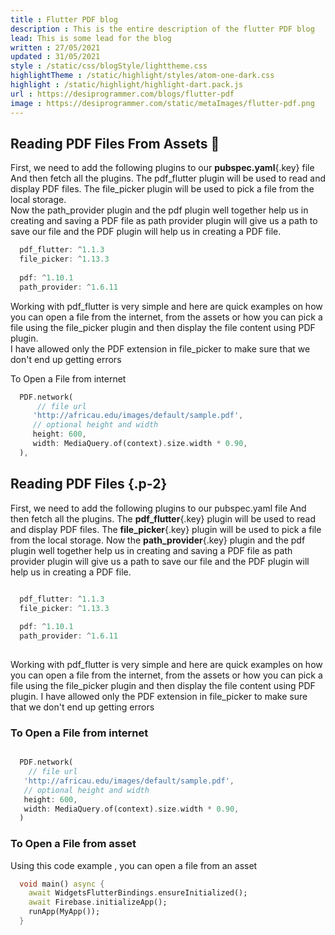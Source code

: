 ```yaml
---
title : Flutter PDF blog
description : This is the entire description of the flutter PDF blog
lead: This is some lead for the blog
written : 27/05/2021
updated : 31/05/2021
style : /static/css/blogStyle/lighttheme.css
highlightTheme : /static/highlight/styles/atom-one-dark.css
highlight : /static/highlight/highlight-dart.pack.js
url : https://desiprogrammer.com/blogs/flutter-pdf
image : https://desiprogrammer.com/static/metaImages/flutter-pdf.png
---
```



## Reading PDF Files From Assets 🤞

First, we need to add the following plugins to our **pubspec.yaml**{.key} file And then fetch all the plugins. The pdf\_flutter plugin will be used to read and display PDF files. The file\_picker plugin will be used to pick a file from the local storage.  
Now the path\_provider plugin and the pdf plugin well together help us in creating and saving a PDF file as path provider plugin will give us a path to save our file and the PDF plugin will help us in creating a PDF file.

```dart
  pdf_flutter: ^1.1.3
  file_picker: ^1.13.3
  
  pdf: ^1.10.1
  path_provider: ^1.6.11
```
            

Working with pdf\_flutter is very simple and here are quick examples on how you can open a file from the internet, from the assets or how you can pick a file using the file\_picker plugin and then display the file content using PDF plugin.  
I have allowed only the PDF extension in file\_picker to make sure that we don't end up getting errors

To Open a File from internet

```dart    
  PDF.network(
      // file url
     'http://africau.edu/images/default/sample.pdf',
     // optional height and width
     height: 600,
     width: MediaQuery.of(context).size.width * 0.90,
  ),
```

## Reading PDF Files {.p-2}

  First, we need to add the following plugins to our pubspec.yaml file And then fetch all the plugins. The **pdf_flutter**{.key} plugin will be used to read and display PDF files. The **file_picker**{.key} plugin will be used to pick a file from the local storage.
  Now the **path_provider**{.key} plugin and the pdf plugin well together help us in creating and saving a PDF file as path provider plugin will give us a path to save our file and the PDF plugin will help us in creating a PDF file.



```dart

  pdf_flutter: ^1.1.3
  file_picker: ^1.13.3
  
  pdf: ^1.10.1
  path_provider: ^1.6.11
        
```

  Working with pdf_flutter is very simple and here are quick examples on how you can open a file from the internet, from the assets or how you can pick a file using the file_picker plugin and then display the file content using PDF plugin.
  I have allowed only the PDF extension in file_picker to make sure that we don't end up getting errors

### To Open a File from internet

```dart

  PDF.network(
    // file url
   'http://africau.edu/images/default/sample.pdf',
   // optional height and width
   height: 600,
   width: MediaQuery.of(context).size.width * 0.90,
  )

```

### To Open a File from asset

  Using this code example , you can open a file from an asset

  ```dart
    void main() async {
      await WidgetsFlutterBindings.ensureInitialized();
      await Firebase.initializeApp();
      runApp(MyApp());
    }
  ```
